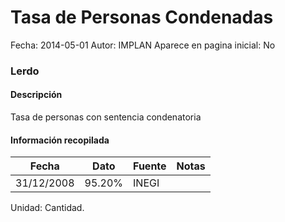 Tasa de Personas Condenadas
=====

Fecha: 2014-05-01
Autor: IMPLAN
Aparece en pagina inicial: No

### Lerdo

#### Descripción

Tasa de personas con sentencia condenatoria

<!-- break -->

#### Información recopilada

<table class="table table-hover table-bordered matriz">
  <thead>
    <tr><th>Fecha</th><th>Dato</th><th>Fuente</th><th>Notas</th></tr>
  </thead>
  <tbody>
    <tr><td class="centrado">31/12/2008</td><td class="derecha">95.20%</td><td>INEGI</td><td></td></tr>
  </tbody>
</table>

Unidad: Cantidad.
